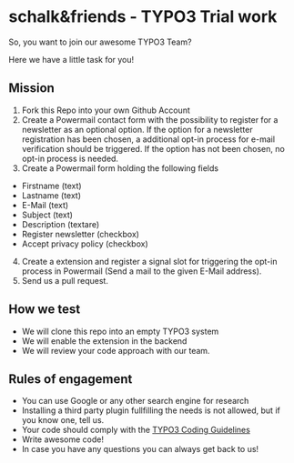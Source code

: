 # schalk&friends - TYPO3 Trial work
So, you want to join our awesome TYPO3 Team?

Here we have a little task for you!

## Mission
1. Fork this Repo into your own Github Account
2. Create a Powermail contact form with the possibility to register for a newsletter as an optional option. If the option for a newsletter registration has been chosen, a additional opt-in process for e-mail verification should be triggered. If the option has not been chosen, no opt-in process is needed.
3. Create a Powermail form holding the following fields
 - Firstname (text)
 - Lastname (text)
 - E-Mail (text)
 - Subject (text)
 - Description (textare)
 - Register newsletter (checkbox)
 - Accept privacy policy (checkbox)
4. Create a extension and register a signal slot for triggering the opt-in process in Powermail (Send a mail to the given E-Mail address).
5. Send us a pull request.

## How we test
* We will clone this repo into an empty TYPO3 system
* We will enable the extension in the backend
* We will review your code approach with our team.

## Rules of engagement
* You can use Google or any other search engine for research
* Installing a third party plugin fullfilling the needs is not allowed, but if you know one, tell us.
* Your code should comply with the [TYPO3 Coding Guidelines](https://docs.typo3.org/typo3cms/CoreApiReference/CodingGuidelines/Index.html)
* Write awesome code!
* In case you have any questions you can always get back to us!

